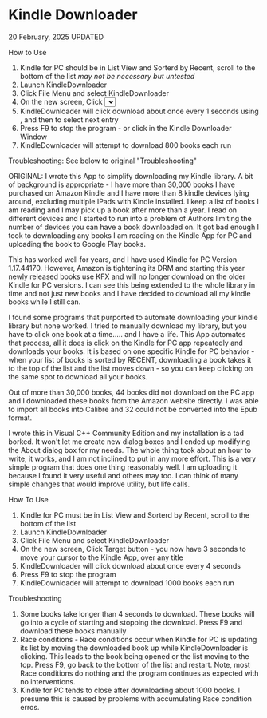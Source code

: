 # Kindle Downloader
20 February, 2025 UPDATED



How to Use
1. Kindle for PC should be in List View and Sorterd by Recent, scroll to the bottom of the list *may not be necessary but untested*
2. Launch KindleDownloader
3. Click File Menu and select KindleDownloader
4. On the new screen, Click <Select Kindle Book List> - you now have 3 seconds to move your cursor to the Kindle App Window, and SELECT a book entry -- do NOT open the drop down menu
5. KindleDownloader will click download about once every 1 seconds using <Enter>, and then <UpArrow> to select next entry
6. Press F9 to stop the program - or click <EXIT> in the Kindle Downloader Window
7. KindleDownloader will attempt to download 800 books each run


Troubleshooting:
See below to original "Troubleshooting"




ORIGINAL:
I wrote this App to simplify downloading my Kindle library. A bit of background is appropriate - I have more than 30,000 books I have purchased on Amazon Kindle and I have more than 8 kindle devices lying around, excluding multiple IPads with Kindle installed. I keep a list of books I am reading and I may pick up a book after more than a year. I read on different devices and I started to run into a problem of Authors limiting the number of devices you can have a book downloaded on. It got bad enough I took to downloading any books I am reading on the Kindle App for PC and uploading the book to Google Play books.


This has worked well for years, and I have used Kindle for PC Version 1.17.44170. However, Amazon is tightening its DRM and starting this year newly released books use KFX and will no longer download on the older Kindle for PC versions. I can see this being extended to the whole library in time and not just new books and I have decided to download all my kindle books while I still can.


I found some programs that purported to automate downloading your kindle library but none worked. I tried to manually download my library, but you have to click one book at a time..... and I have a life. This App automates that process, all it does is click on the Kindle for PC app repeatedly and downloads your books. It is based on one specific Kindle for PC behavior - when your list of books is sorted by RECENT, downloading a book takes it to the top of the list and the list moves down - so you can keep clicking on the same spot to download all your books.


Out of more than 30,000 books, 44 books did not download on the PC app and I downloaded these books from the Amazon website directly. I was able to import all books into Calibre and 32 could not be converted into the Epub format.


I wrote this in Visual C++ Community Edition and my installation is a tad borked. It won't let me create new dialog boxes and I ended up modifying the About dialog box for my needs. The whole thing took about an hour to write, it works, and I am not inclined to put in any more effort. This is a very simple program that does one thing reasonably well. I am uploading it because I found it very useful and others may too. I can think of many simple changes that would improve utility, but life calls.


How To Use
1. Kindle for PC must be in List View and Sorterd by Recent, scroll to the bottom of the list
2. Launch KindleDownloader 
3. Click File Menu and select KindleDownloader
4. On the new screen, Click Target button - you now have 3 seconds to move your cursor to the Kindle App, over any title
5. KindleDownloader will click download about once every 4 seconds
6. Press F9 to stop the program
7. KindleDownloader will attempt to download 1000 books each run


Troubleshooting
1. Some books take longer than 4 seconds to download. These books will go into a cycle of starting and stopping the download. Press F9 and download these books manually
2. Race conditions - Race conditions occur when Kindle for PC is updating its list by moving the downloaded book up while KindleDownloader is clicking. This leads to the book being opened or the list moving to the top. Press F9, go back to the bottom of the list and restart. Note, most Race conditions do nothing and the program continues as expected with no interventions.
3. Kindle for PC tends to close after downloading about 1000 books. I presume this is caused by problems with accumulating Race condition erros.
